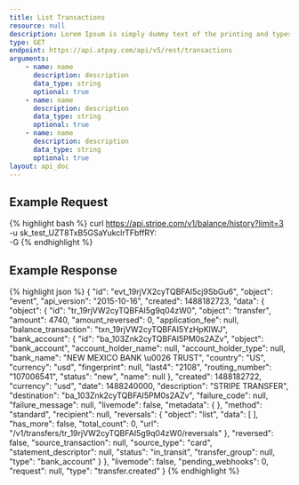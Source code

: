 ```yaml
---
title: List Transactions
resource: null
description: Lorem Ipsum is simply dummy text of the printing and typesetting industry. Lorem Ipsum has been the industry's standard dummy text ever since the 1500s, when an unknown printer took a galley of type and scrambled it to make a type specimen book. It has survived not only five centuries, but also the leap into electronic typesetting, remaining essentially unchanged.
type: GET
endpoint: https://api.atpay.com/api/v5/rest/transactions
arguments:
    - name: name
      description: description
      data_type: string
      optional: true
    - name: name
      description: description
      data_type: string
      optional: true
    - name: name
      description: description
      data_type: string
      optional: true
layout: api_doc
---
```


## Example Request
{% highlight bash %}
curl https://api.stripe.com/v1/balance/history?limit=3 \
   -u sk_test_UZT8TxB5GSaYukclrTFbffRY: \
   -G
{% endhighlight %}

## Example Response
{% highlight json %}
{
  "id": "evt_19rjVX2cyTQBFAI5cj9SbGu6",
  "object": "event",
  "api_version": "2015-10-16",
  "created": 1488182723,
  "data": {
    "object": {
      "id": "tr_19rjVW2cyTQBFAI5g9q04zW0",
      "object": "transfer",
      "amount": 4740,
      "amount_reversed": 0,
      "application_fee": null,
      "balance_transaction": "txn_19rjVW2cyTQBFAI5YzHpKlWJ",
      "bank_account": {
        "id": "ba_103Znk2cyTQBFAI5PM0s2AZv",
        "object": "bank_account",
        "account_holder_name": null,
        "account_holder_type": null,
        "bank_name": "NEW MEXICO BANK \u0026 TRUST",
        "country": "US",
        "currency": "usd",
        "fingerprint": null,
        "last4": "2108",
        "routing_number": "107006541",
        "status": "new",
        "name": null
      },
      "created": 1488182722,
      "currency": "usd",
      "date": 1488240000,
      "description": "STRIPE TRANSFER",
      "destination": "ba_103Znk2cyTQBFAI5PM0s2AZv",
      "failure_code": null,
      "failure_message": null,
      "livemode": false,
      "metadata": {
      },
      "method": "standard",
      "recipient": null,
      "reversals": {
        "object": "list",
        "data": [
        ],
        "has_more": false,
        "total_count": 0,
        "url": "/v1/transfers/tr_19rjVW2cyTQBFAI5g9q04zW0/reversals"
      },
      "reversed": false,
      "source_transaction": null,
      "source_type": "card",
      "statement_descriptor": null,
      "status": "in_transit",
      "transfer_group": null,
      "type": "bank_account"
    }
  },
  "livemode": false,
  "pending_webhooks": 0,
  "request": null,
  "type": "transfer.created"
}
{% endhighlight %}
